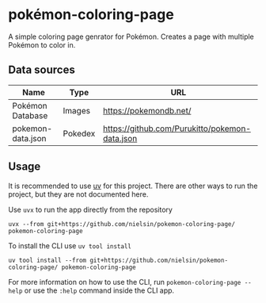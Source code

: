 # pokémon-coloring-page
A simple coloring page genrator for Pokémon. Creates a page with multiple Pokémon to color in.

## Data sources
| Name | Type | URL |
|---|---|---|
| Pokémon Database | Images | https://pokemondb.net/ |
| pokemon-data.json | Pokedex | https://github.com/Purukitto/pokemon-data.json |

## Usage
It is recommended to use [uv](https://docs.astral.sh/uv/) for this project. There are other ways to run the project, but they are not documented here.

Use `uvx` to run the app directly from the repository

    uvx --from git+https://github.com/nielsin/pokemon-coloring-page/ pokemon-coloring-page

To install the CLI use `uv tool install`

    uv tool install --from git+https://github.com/nielsin/pokemon-coloring-page/ pokemon-coloring-page

For more information on how to use the CLI, run `pokemon-coloring-page --help` or use the `:help` command inside the CLI app.
